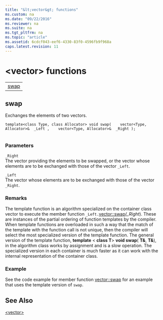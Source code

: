 ```yaml
---
title: "&lt;vector&gt; functions"
ms.custom: na
ms.date: "09/22/2016"
ms.reviewer: na
ms.suite: na
ms.tgt_pltfrm: na
ms.topic: "article"
ms.assetid: 6cdcf043-eef6-4330-83f0-4596fb9f968a
caps.latest.revision: 11
---
```

# &lt;vector&gt; functions
||  
|-|  
|[swap](#swap)|  
  
##  <a name="swap"></a>  swap  
 Exchanges the elements of two vectors.  
  
```  
template<class Type, class Allocator> void swap(    vector<Type, Allocator>&  _Left ,    vector<Type, Allocator>&  _Right );  
  
```  
  
### Parameters  
 `_Right`  
 The vector providing the elements to be swapped, or the vector whose elements are to be exchanged with those of the vector `_Left`.  
  
 `_Left`  
 The vector whose elements are to be exchanged with those of the vector `_Right`.  
  
### Remarks  
 The template function is an algorithm specialized on the container class vector to execute the member function `_Left.`[vector::swap](../vs140/vector-class.md#vector__swap)*(_Right*). These are instances of the partial ordering of function templates by the compiler. When template functions are overloaded in such a way that the match of the template with the function call is not unique, then the compiler will select the most specialized version of the template function. The general version of the template function, **template** < **class T**>  **void swap**( **T&**, **T&**), in the algorithm class works by assignment and is a slow operation. The specialized version in each container is much faster as it can work with the internal representation of the container class.  
  
### Example  
  See the code example for member function [vector::swap](../vs140/vector-class.md#vector__swap) for an example that uses the template version of `swap`.  
  
## See Also  
 [&lt;vector&gt;](../vs140/-vector-.md)